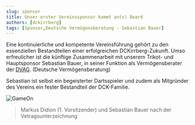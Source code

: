 ```yaml
---
slug: sponsor
title: Unser erster Vereinssponsor kommt an(s) Board
authors: [dckirrberg]
tags: [Sponsor,Deutsche Vermögensberatung - Sebastian Bauer]
---
```


Eine kontinuierliche und kompetente Vereinsführung gehört zu den essenziellen Bestandteilen einer erfolgreichen DCKirrberg-Zukunft.
Umso erfreulicher ist die künftige Zusammenarbeit mit unserem Trikot- und Hauptsponsor Sebastian Bauer,
in seiner Funktion als Vermögensberater der <a href="https://www.dvag.de/sebastian.bauer/index.html">DVAG</a>. (Deutsche Vermögensberatung)

Sebastian ist selbst ein begeisterter Dartsspieler und zudem als Mitgründer des Vereins ein fester Bestandteil der DCK-Familie.

![GameOn](./markus_seb.png)
 > Markus Didion (1. Vorsitzender) und Sebastian Bauer nach der Vetragsunterzeichnung